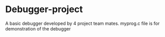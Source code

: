 # Debugger-project
A basic debugger developed by 4 project team mates. 
myprog.c file is for demonstration of the debugger
